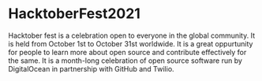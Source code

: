 # HacktoberFest2021
Hacktober fest is a celebration open to everyone in the global community. It is held from October 1st to October 31st worldwide. It is a great oppurtunity for people to learn more about open source and contribute effectively for the same. It is a month-long celebration of open source software run by DigitalOcean in partnership with GitHub and Twilio.

